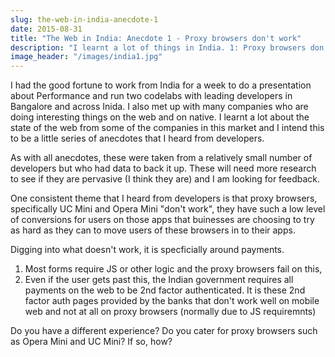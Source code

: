 ```yaml
---
slug: the-web-in-india-anecdote-1
date: 2015-08-31
title: "The Web in India: Anecdote 1 - Proxy browsers don't work"
description: "I learnt a lot of things in India. 1: Proxy browsers don't work"
image_header: "/images/india1.jpg"
---
```

 
I had the good fortune to work from India for a week to do a presentation about Performance and run two codelabs
with leading developers in Bangalore and across Inida. I also met up with many companies who are doing interesting
things on the web and on native. I learnt a lot about the state of the web from some of the companies in this market 
and I intend this to be a little series of anecdotes that I heard from developers.  

As with all anecdotes, these were taken from a relatively small number of developers but who had data to back it up. 
These will need more research to see if they are pervasive (I think they are) and I am looking for feedback.

One consistent theme that I heard from developers is that proxy browsers, specifically UC Mini and Opera Mini
"don't work", they have such a low level of conversions for users on those apps that buinesses are choosing to 
try as hard as they can to move users of these browsers in to their apps.

Digging into what doesn't work, it is specficially around payments. 

1. Most forms require JS or other logic and the proxy browsers fail on this,
2. Even if the user gets past this, the Indian government requires all payments on the web 
   to be 2nd factor authenticated. It is these 2nd factor auth pages provided by the banks that don't work
   well on mobile web and not at all on proxy browsers (normally due to JS requiremnts)

Do you have a different experience?  Do you cater for proxy browsers such as Opera Mini and UC Mini?  If so, how?

